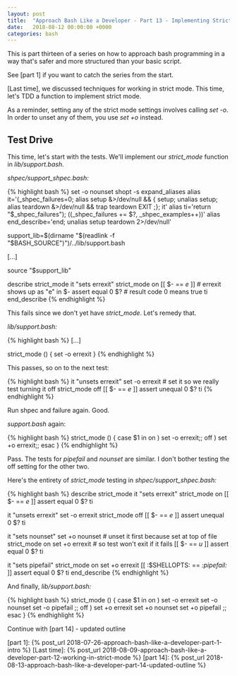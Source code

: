 ```yaml
---
layout: post
title:  "Approach Bash Like a Developer - Part 13 - Implementing Strict Mode"
date:   2018-08-12 00:00:00 +0000
categories: bash
---
```


This is part thirteen of a series on how to approach bash programming in
a way that's safer and more structured than your basic script.

See [part 1] if you want to catch the series from the start.

[Last time], we discussed techniques for working in strict mode.  This
time, let's TDD a function to implement strict mode.

As a reminder, setting any of the strict mode settings involves calling
*set -o*.  In order to unset any of them, you use *set +o* instead.

Test Drive
----------

This time, let's start with the tests.  We'll implement our
*strict_mode* function in *lib/support.bash*.

*shpec/support_shpec.bash:*

{% highlight bash %}
set -o nounset
shopt -s expand_aliases
alias it='(_shpec_failures=0; alias setup &>/dev/null && { setup; unalias setup; alias teardown &>/dev/null && trap teardown EXIT ;}; it'
alias ti='return "$_shpec_failures"); ((_shpec_failures += $?, _shpec_examples++))'
alias end_describe='end; unalias setup teardown 2>/dev/null'

support_lib=$(dirname "$(readlink -f "$BASH_SOURCE")")/../lib/support.bash

[...]

source "$support_lib"

describe strict_mode
  it "sets errexit"
    strict_mode on
    [[ $- == *e* ]]       # errexit shows up as "e" in $-
    assert equal 0 $?     # result code 0 means true
  ti
end_describe
{% endhighlight %}

This fails since we don't yet have *strict_mode*.  Let's remedy that.

*lib/support.bash:*

{% highlight bash %}
[...]

strict_mode () {
  set -o errexit
}
{% endhighlight %}

This passes, so on to the next test:

{% highlight bash %}
it "unsets errexit"
  set -o errexit    # set it so we really test turning it off
  strict_mode off
  [[ $- == *e* ]]
  assert unequal 0 $?
ti
{% endhighlight %}

Run shpec and failure again.  Good.

*support.bash* again:

{% highlight bash %}
strict_mode () {
  case $1 in
    on  ) set -o errexit;;
    off ) set +o errexit;;
  esac
}
{% endhighlight %}

Pass.  The tests for *pipefail* and *nounset* are similar.  I don't
bother testing the off setting for the other two.

Here's the entirety of *strict_mode* testing in
*shpec/support_shpec.bash:*

{% highlight bash %}
describe strict_mode
  it "sets errexit"
    strict_mode on
    [[ $- == *e* ]]
    assert equal 0 $?
  ti

  it "unsets errexit"
    set -o errexit
    strict_mode off
    [[ $- == *e* ]]
    assert unequal 0 $?
  ti

  it "sets nounset"
    set +o nounset    # unset it first because set at top of file
    strict_mode on
    set +o errexit    # so test won't exit if it fails
    [[ $- == *u* ]]
    assert equal 0 $?
  ti

  it "sets pipefail"
    strict_mode on
    set +o errexit
    [[ :$SHELLOPTS: == *:pipefail:* ]]
    assert equal 0 $?
  ti
end_describe
{% endhighlight %}

And finally, *lib/support.bash:*

{% highlight bash %}
strict_mode () {
  case $1 in
    on )
      set -o errexit
      set -o nounset
      set -o pipefail
      ;;
    off )
      set +o errexit
      set +o nounset
      set +o pipefail
      ;;
  esac
}
{% endhighlight %}

Continue with [part 14] - updated outline

  [part 1]:     {% post_url 2018-07-26-approach-bash-like-a-developer-part-1-intro                    %}
  [Last time]:  {% post_url 2018-08-09-approach-bash-like-a-developer-part-12-working-in-strict-mode  %}
  [part 14]:    {% post_url 2018-08-13-approach-bash-like-a-developer-part-14-updated-outline         %}
